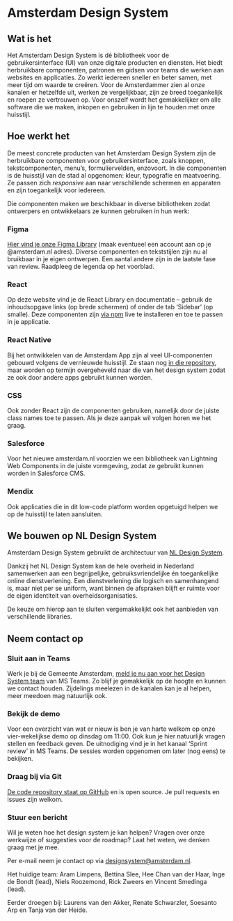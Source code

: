 <!-- @license CC0-1.0 -->

# Amsterdam Design System

## Wat is het

Het Amsterdam Design System is dé bibliotheek voor de gebruikersinterface (UI) van onze digitale producten en diensten. Het biedt herbruikbare componenten, patronen en gidsen voor teams die werken aan websites en applicaties. Zo werkt iedereen sneller en beter samen, met meer tijd om waarde te creëren. Voor de Amsterdammer zien al onze kanalen er hetzelfde uit, werken ze vergelijkbaar, zijn ze breed toegankelijk en roepen ze vertrouwen op. Voor onszelf wordt het gemakkelijker om alle software die we maken, inkopen en gebruiken in lijn te houden met onze huisstijl.

## Hoe werkt het

De meest concrete producten van het Amsterdam Design System zijn de herbruikbare componenten voor gebruikersinterface, zoals knoppen, tekstcomponenten, menu’s, formuliervelden, enzovoort. In die componenten is de huisstijl van de stad al opgenomen: kleur, typografie en maatvoering. Ze passen zich _responsive_ aan naar verschillende schermen en apparaten en zijn toegankelijk voor iedereen.

Die componenten maken we beschikbaar in diverse bibliotheken zodat ontwerpers en ontwikkelaars ze kunnen gebruiken in hun werk:

### Figma

[Hier vind je onze Figma Library](https://www.figma.com/file/9IGm6IdPUYizBNGsUnueBd/Amsterdam-Design-System?type=design&node-id=2927%3A29177&mode=design&t=6KlrHnKkHU2uZ9s9-1) (maak eventueel een account aan op je @amsterdam.nl adres). Diverse componenten en tekststijlen zijn nu al bruikbaar in je eigen ontwerpen. Een aantal andere zijn in de laatste fase van review. Raadpleeg de legenda op het voorblad.

### React

Op deze website vind je de React Library en documentatie – gebruik de inhoudsopgave links (op brede schermen) of onder de tab ‘Sidebar’ (op smalle). Deze componenten zijn [via npm](https://www.npmjs.com/search?q=%40amsterdam%2Fdesign-system) live te installeren en toe te passen in je applicatie.

### React Native

Bij het ontwikkelen van de Amsterdam App zijn al veel UI-componenten gebouwd volgens de vernieuwde huisstijl. Ze staan nog [in die repository](https://github.com/Amsterdam/amsterdam-app-frontend), maar worden op termijn overgeheveld naar die van het design system zodat ze ook door andere apps gebruikt kunnen worden.

### CSS

Ook zonder React zijn de componenten gebruiken, namelijk door de juiste class names toe te passen. Als je deze aanpak wil volgen horen we het graag.

### Salesforce

Voor het nieuwe amsterdam.nl voorzien we een bibliotheek van Lightning Web Components in de juiste vormgeving, zodat ze gebruikt kunnen worden in Salesforce CMS.

### Mendix

Ook applicaties die in dit low-code platform worden opgetuigd helpen we op de huisstijl te laten aansluiten.

## We bouwen op NL Design System

Amsterdam Design System gebruikt de architectuur van [NL Design System](https://nldesignsystem.nl/).

Dankzij het NL Design System kan de hele overheid in Nederland samenwerken aan een begrijpelijke, gebruiksvriendelijke én toegankelijke online dienstverlening. Een dienstverlening die logisch en samenhangend is, maar niet per se uniform, want binnen de afspraken blijft er ruimte voor de eigen identiteit van overheidsorganisaties.

De keuze om hierop aan te sluiten vergemakkelijkt ook het aanbieden van verschillende libraries.

## Neem contact op

### Sluit aan in Teams

Werk je bij de Gemeente Amsterdam, [meld je nu aan voor het Design System team](https://teams.microsoft.com/l/team/19%3afYKS_RD2n1q4UhguA9jwEJk0A_VjYPO4TiLQjYlG_bo1%40thread.tacv2/conversations?groupId=381b5f11-b342-4a3a-8a78-8b371a90457d&tenantId=72fca1b1-2c2e-4376-a445-294d80196804) van MS Teams. Zo blijf je gemakkelijk op de hoogte en kunnen we contact houden. Zijdelings meelezen in de kanalen kan je al helpen, meer meedoen mag natuurlijk ook.

### Bekijk de demo

Voor een overzicht van wat er nieuw is ben je van harte welkom op onze vier-wekelijkse demo op dinsdag om 11:00. Ook kun je hier natuurlijk vragen stellen en feedback geven. De uitnodiging vind je in het kanaal ‘Sprint review’ in MS Teams. De sessies worden opgenomen om later (nog eens) te bekijken.

### Draag bij via Git

[De code repository staat op GitHub](http://github.com/Amsterdam/design-system/pulls) en is open source. Je pull requests en issues zijn welkom.

### Stuur een bericht

Wil je weten hoe het design system je kan helpen? Vragen over onze werkwijze of suggesties voor de roadmap? Laat het weten, we denken graag met je mee.

Per e-mail neem je contact op via <designsystem@amsterdam.nl>.

Het huidige team:
Aram Limpens,
Bettina Slee,
Hee Chan van der Haar,
Inge de Bondt (lead),
Niels Roozemond,
Rick Zweers
en
Vincent Smedinga (lead).

Eerder droegen bij:
Laurens van den Akker,
Renate Schwarzler,
Soesanto Arp
en
Tanja van der Heide.
